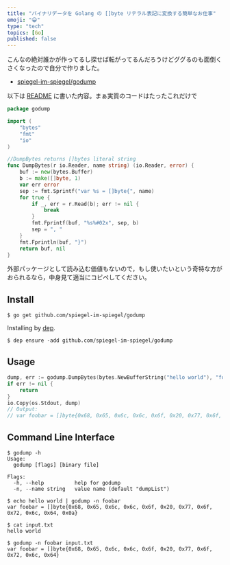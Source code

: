 ```yaml
---
title: "バイナリデータを Golang の []byte リテラル表記に変換する簡単なお仕事"
emoji: "😀"
type: "tech"
topics: [Go]
published: false
---
```

こんなの絶対誰かが作ってるし探せば転がってるんだろうけどググるのも面倒くさくなったので自分で作りました。

- [spiegel-im-spiegel/godump](https://github.com/spiegel-im-spiegel/godump)

以下は [README](https://github.com/spiegel-im-spiegel/godump/blob/master/README.md) に書いた内容。まぁ実質のコードはたったこれだけで

```go
package godump

import (
	"bytes"
	"fmt"
	"io"
)

//DumpBytes returns []bytes literal string
func DumpBytes(r io.Reader, name string) (io.Reader, error) {
	buf := new(bytes.Buffer)
	b := make([]byte, 1)
	var err error
	sep := fmt.Sprintf("var %s = []byte{", name)
	for true {
		if _, err = r.Read(b); err != nil {
			break
		}
		fmt.Fprintf(buf, "%s%#02x", sep, b)
		sep = ", "
	}
	fmt.Fprintln(buf, "}")
	return buf, nil
}
```

外部パッケージとして読み込む価値もないので，もし使いたいという奇特な方がおられるなら，中身見て適当にコピペしてください。

## Install

```
$ go get github.com/spiegel-im-spiegel/godump
```

Installing by [dep].

```
$ dep ensure -add github.com/spiegel-im-spiegel/godump
```

## Usage

```go
dump, err := godump.DumpBytes(bytes.NewBufferString("hello world"), "foobar")
if err != nil {
	return
}
io.Copy(os.Stdout, dump)
// Output:
// var foobar = []byte{0x68, 0x65, 0x6c, 0x6c, 0x6f, 0x20, 0x77, 0x6f, 0x72, 0x6c, 0x64}
```

## Command Line Interface

```
$ godump -h
Usage:
  godump [flags] [binary file]

Flags:
  -h, --help          help for godump
  -n, --name string   value name (default "dumpList")
```

```
$ echo hello world | godump -n foobar
var foobar = []byte{0x68, 0x65, 0x6c, 0x6c, 0x6f, 0x20, 0x77, 0x6f, 0x72, 0x6c, 0x64, 0x0a}
```

```
$ cat input.txt
hello world

$ godump -n foobar input.txt
var foobar = []byte{0x68, 0x65, 0x6c, 0x6c, 0x6f, 0x20, 0x77, 0x6f, 0x72, 0x6c, 0x64}
```

[godump]: https://github.com/spiegel-im-spiegel/godump
[dep]: https://github.com/golang/dep "golang/dep: Go dependency management tool"

